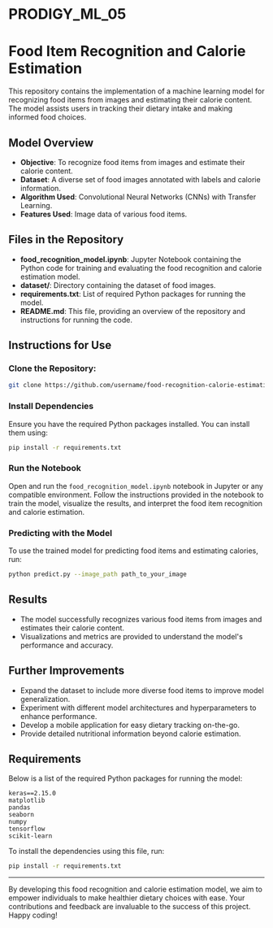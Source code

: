 # PRODIGY_ML_05


# Food Item Recognition and Calorie Estimation

This repository contains the implementation of a machine learning model for recognizing food items from images and estimating their calorie content. The model assists users in tracking their dietary intake and making informed food choices.

## Model Overview

- **Objective**: To recognize food items from images and estimate their calorie content.
- **Dataset**: A diverse set of food images annotated with labels and calorie information.
- **Algorithm Used**: Convolutional Neural Networks (CNNs) with Transfer Learning.
- **Features Used**: Image data of various food items.

## Files in the Repository

- **food_recognition_model.ipynb**: Jupyter Notebook containing the Python code for training and evaluating the food recognition and calorie estimation model.
- **dataset/**: Directory containing the dataset of food images.
- **requirements.txt**: List of required Python packages for running the model.
- **README.md**: This file, providing an overview of the repository and instructions for running the code.

## Instructions for Use

### Clone the Repository:

```bash
git clone https://github.com/username/food-recognition-calorie-estimation.git
```

### Install Dependencies

Ensure you have the required Python packages installed. You can install them using:

```bash
pip install -r requirements.txt
```

### Run the Notebook

Open and run the `food_recognition_model.ipynb` notebook in Jupyter or any compatible environment. Follow the instructions provided in the notebook to train the model, visualize the results, and interpret the food item recognition and calorie estimation.

### Predicting with the Model

To use the trained model for predicting food items and estimating calories, run:

```bash
python predict.py --image_path path_to_your_image
```

## Results

- The model successfully recognizes various food items from images and estimates their calorie content.
- Visualizations and metrics are provided to understand the model's performance and accuracy.

## Further Improvements

- Expand the dataset to include more diverse food items to improve model generalization.
- Experiment with different model architectures and hyperparameters to enhance performance.
- Develop a mobile application for easy dietary tracking on-the-go.
- Provide detailed nutritional information beyond calorie estimation.

## Requirements

Below is a list of the required Python packages for running the model:

```
keras==2.15.0
matplotlib
pandas
seaborn
numpy
tensorflow
scikit-learn
```

To install the dependencies using this file, run:

```bash
pip install -r requirements.txt
```

---

By developing this food recognition and calorie estimation model, we aim to empower individuals to make healthier dietary choices with ease. Your contributions and feedback are invaluable to the success of this project. Happy coding!
